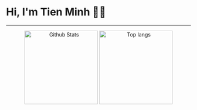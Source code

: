 # Hi, I'm Tien Minh 👋🏻
---

<div align="center">
<img alt="Github Stats" src="https://github-readme-stats.vercel.app/api?username=TienMinh25&theme=default&show_icons=true&hide_border=false&count_private=true" height="200px"/>

<img alt="Top langs" src="https://github-readme-stats.vercel.app/api/top-langs/?username=TienMinh25&layout=compact&langs_count=20&card_width=340" height="200px"/>
</div>



